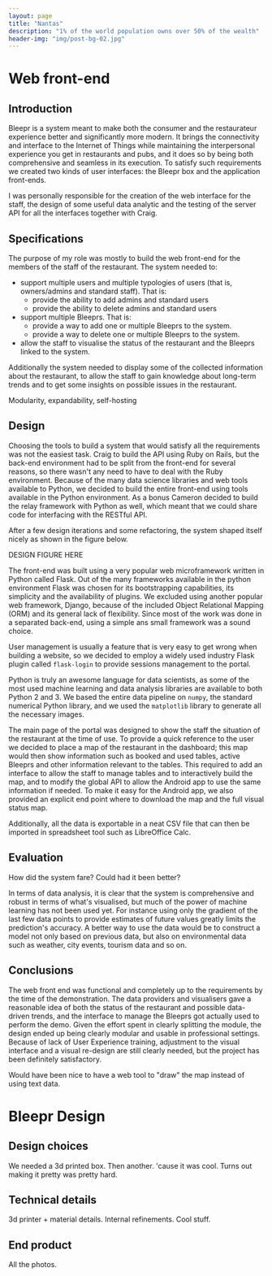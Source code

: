 ```yaml
---
layout: page
title: "Nantas"
description: "1% of the world population owns over 50% of the wealth"
header-img: "img/post-bg-02.jpg"
---
```


# Web front-end

## Introduction
Bleepr is a system meant to make both the consumer and the restaurateur
experience better and significantly more modern. It brings the connectivity and
interface to the Internet of Things while maintaining the interpersonal
experience you get in restaurants and pubs, and it does so by being both
comprehensive and seamless in its execution. To satisfy such requirements we
created two kinds of user interfaces: the Bleepr box and the application
front-ends.

I was personally responsible for the creation of the web interface for the staff,
the design of some useful data analytic and the testing of the server API for
all the interfaces together with Craig.

## Specifications
The purpose of my role was mostly to build the web front-end for the members of
the staff of the restaurant. The system needed to:
* support multiple users and multiple typologies of users (that is,
  owners/admins and standard staff). That is:
  - provide the ability to add admins and standard users
  - provide the ability to delete admins and standard users
* support multiple Bleeprs. That is:
  - provide a way to add one or multiple Bleeprs to the system.
  - provide a way to delete one or multiple Bleeprs to the system.
* allow the staff to visualise the status of the restaurant and the Bleeprs
  linked to the system.

Additionally the system needed to display some of the collected information
about the restaurant, to allow the staff to gain knowledge about long-term
trends and to get some insights on possible issues in the restaurant.

Modularity, expandability, self-hosting

## Design
Choosing the tools to build a system that would satisfy all the requirements was
not the easiest task. Craig to build the API using Ruby on Rails, but the
back-end environment had to be split from the front-end for several reasons, so
there wasn't any need to have to deal with the Ruby environment. Because of the
many data science libraries and web tools available to Python, we decided to
build the entire front-end using tools available in the Python environment. As a
bonus Cameron decided to build the relay framework with Python as well, which
meant that we could share code for interfacing with the RESTful API.

After a few design iterations and some refactoring, the system shaped itself
nicely as shown in the figure below.

DESIGN FIGURE HERE

The front-end was built using a very popular web microframework written in
Python called Flask. Out of the many frameworks available in the python
environment Flask was chosen for its bootstrapping capabilities, its simplicity
and the availability of plugins. We excluded using another popular web
framework, Django, because of the included Object Relational Mapping (ORM) and
its general lack of flexibility. Since most of the work was done in a separated
back-end, using a simple ans small framework was a sound choice.

User management is usually a feature that is very easy to get wrong when
building a website, so we decided to employ a widely used industry Flask plugin
called `flask-login` to provide sessions management to the portal.

Python is truly an awesome language for data scientists, as some of the most
used machine learning and data analysis libraries are available to both Python 2
and 3. We based the entire data pipeline on `numpy`, the standard numerical
Python library, and we used the `matplotlib` library to generate all the
necessary images.

The main page of the portal was designed to show the staff the situation of the
restaurant at the time of use. To provide a quick reference to the user we
decided to place a map of the restaurant in the dashboard; this map would then
show information such as booked and used tables, active Bleeprs and
other information relevant to the tables. This required to add an interface to
allow the staff to manage tables and to interactively build the map, and to
modify the global API to allow the Android app to use the same information if
needed. To make it easy for the Android app, we also provided an explicit end
point where to download the map and the full visual status map.

Additionally, all the data is exportable in a neat CSV file that can then be
imported in spreadsheet tool such as LibreOffice Calc.

## Evaluation
How did the system fare? Could had it been better?

In terms of data analysis, it is clear that the system is comprehensive and
robust in terms of what's visualised, but much of the power of machine learning
has not been used yet. For instance using only the gradient of the last few data
points to provide estimates of future values greatly limits the prediction's
accuracy. A better way to use the data would be to construct a model not only
based on previous data, but also on environmental data such as weather, city
events, tourism data and so on.

## Conclusions

The web front end was functional and completely up to the requirements by the
time of the demonstration. The data providers and visualisers gave a reasonable
idea of both the status of the restaurant and possible data-driven trends, and
the interface to manage the Bleeprs got actually used to perform the demo. Given
the effort spent in clearly splitting the module, the design ended up being
clearly modular and usable in professional settings. Because of lack of User
Experience training, adjustment to the visual interface and a visual re-design
are still clearly needed, but the project has been definitely satisfactory.

Would have been nice to have a web tool to "draw" the map instead of using text data.

# Bleepr Design

## Design choices

We needed a 3d printed box. Then another. 'cause it was cool. Turns out making
it pretty was pretty hard.

## Technical details

3d printer + material details. Internal refinements. Cool stuff.

## End product

All the photos.
